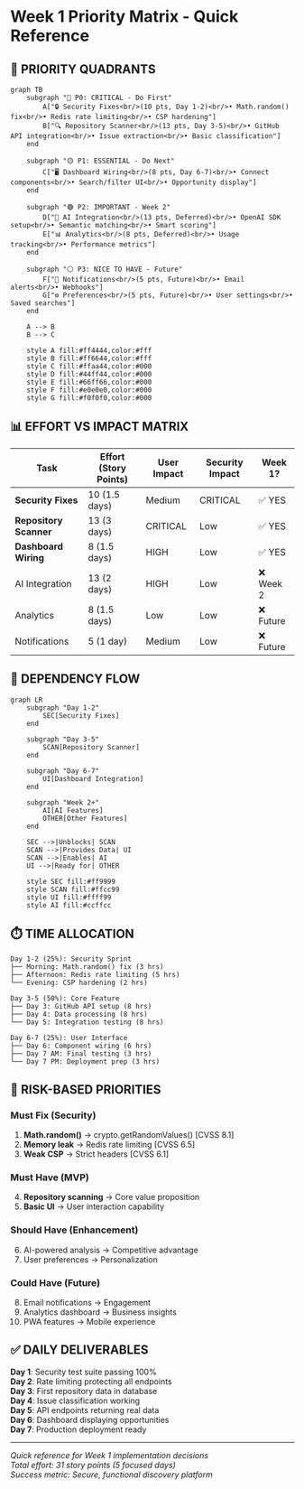 # Week 1 Priority Matrix - Quick Reference

## 🎯 PRIORITY QUADRANTS

```mermaid
graph TB
    subgraph "🔴 P0: CRITICAL - Do First"
        A["🔒 Security Fixes<br/>(10 pts, Day 1-2)<br/>• Math.random() fix<br/>• Redis rate limiting<br/>• CSP hardening"]
        B["🔍 Repository Scanner<br/>(13 pts, Day 3-5)<br/>• GitHub API integration<br/>• Issue extraction<br/>• Basic classification"]
    end
    
    subgraph "🟡 P1: ESSENTIAL - Do Next"
        C["🖥️ Dashboard Wiring<br/>(8 pts, Day 6-7)<br/>• Connect components<br/>• Search/filter UI<br/>• Opportunity display"]
    end
    
    subgraph "🟢 P2: IMPORTANT - Week 2"
        D["🤖 AI Integration<br/>(13 pts, Deferred)<br/>• OpenAI SDK setup<br/>• Semantic matching<br/>• Smart scoring"]
        E["📊 Analytics<br/>(8 pts, Deferred)<br/>• Usage tracking<br/>• Performance metrics"]
    end
    
    subgraph "⚪ P3: NICE TO HAVE - Future"
        F["📧 Notifications<br/>(5 pts, Future)<br/>• Email alerts<br/>• Webhooks"]
        G["⚙️ Preferences<br/>(5 pts, Future)<br/>• User settings<br/>• Saved searches"]
    end
    
    A --> B
    B --> C
    
    style A fill:#ff4444,color:#fff
    style B fill:#ff6644,color:#fff
    style C fill:#ffaa44,color:#000
    style D fill:#44ff44,color:#000
    style E fill:#66ff66,color:#000
    style F fill:#e0e0e0,color:#000
    style G fill:#f0f0f0,color:#000
```

## 📊 EFFORT VS IMPACT MATRIX

| Task | Effort (Story Points) | User Impact | Security Impact | Week 1? |
|------|---------------------|------------|-----------------|---------|
| **Security Fixes** | 10 (1.5 days) | Medium | CRITICAL | ✅ YES |
| **Repository Scanner** | 13 (3 days) | CRITICAL | Low | ✅ YES |
| **Dashboard Wiring** | 8 (1.5 days) | HIGH | Low | ✅ YES |
| AI Integration | 13 (2 days) | HIGH | Low | ❌ Week 2 |
| Analytics | 8 (1.5 days) | Low | Low | ❌ Future |
| Notifications | 5 (1 day) | Medium | Low | ❌ Future |

## 🚦 DEPENDENCY FLOW

```mermaid
graph LR
    subgraph "Day 1-2"
        SEC[Security Fixes]
    end
    
    subgraph "Day 3-5"
        SCAN[Repository Scanner]
    end
    
    subgraph "Day 6-7"
        UI[Dashboard Integration]
    end
    
    subgraph "Week 2+"
        AI[AI Features]
        OTHER[Other Features]
    end
    
    SEC -->|Unblocks| SCAN
    SCAN -->|Provides Data| UI
    SCAN -->|Enables| AI
    UI -->|Ready for| OTHER
    
    style SEC fill:#ff9999
    style SCAN fill:#ffcc99
    style UI fill:#ffff99
    style AI fill:#ccffcc
```

## ⏱️ TIME ALLOCATION

```
Day 1-2 (25%): Security Sprint
├── Morning: Math.random() fix (3 hrs)
├── Afternoon: Redis rate limiting (5 hrs)
└── Evening: CSP hardening (2 hrs)

Day 3-5 (50%): Core Feature
├── Day 3: GitHub API setup (8 hrs)
├── Day 4: Data processing (8 hrs)
└── Day 5: Integration testing (8 hrs)

Day 6-7 (25%): User Interface
├── Day 6: Component wiring (6 hrs)
├── Day 7 AM: Final testing (3 hrs)
└── Day 7 PM: Deployment prep (3 hrs)
```

## 🎲 RISK-BASED PRIORITIES

### Must Fix (Security)
1. **Math.random()** → crypto.getRandomValues() [CVSS 8.1]
2. **Memory leak** → Redis rate limiting [CVSS 6.5]
3. **Weak CSP** → Strict headers [CVSS 6.1]

### Must Have (MVP)
4. **Repository scanning** → Core value proposition
5. **Basic UI** → User interaction capability

### Should Have (Enhancement)
6. AI-powered analysis → Competitive advantage
7. User preferences → Personalization

### Could Have (Future)
8. Email notifications → Engagement
9. Analytics dashboard → Business insights
10. PWA features → Mobile experience

## ✅ DAILY DELIVERABLES

**Day 1**: Security test suite passing 100%  
**Day 2**: Rate limiting protecting all endpoints  
**Day 3**: First repository data in database  
**Day 4**: Issue classification working  
**Day 5**: API endpoints returning real data  
**Day 6**: Dashboard displaying opportunities  
**Day 7**: Production deployment ready

---

*Quick reference for Week 1 implementation decisions*  
*Total effort: 31 story points (5 focused days)*  
*Success metric: Secure, functional discovery platform*